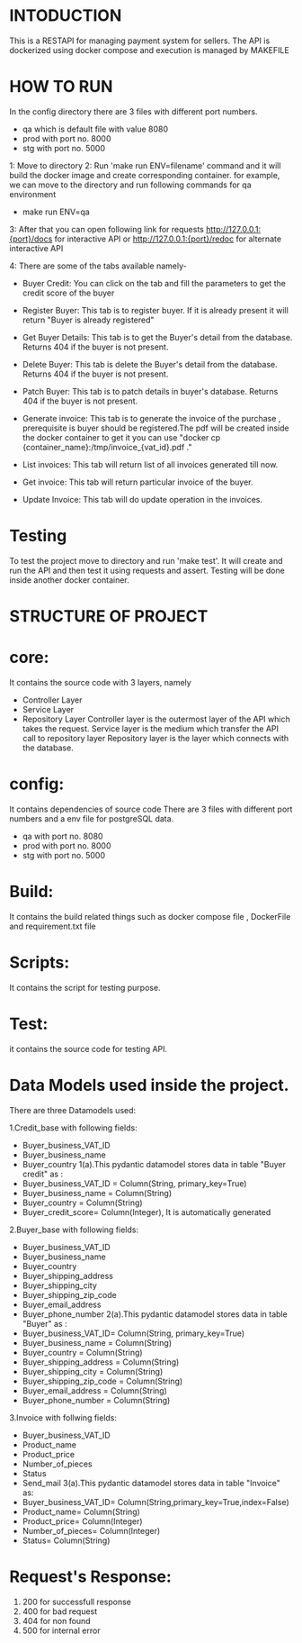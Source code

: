 # INTODUCTION 
This is a RESTAPI for managing payment system for sellers.
The API is dockerized using docker compose and execution is managed by MAKEFILE 


# HOW TO RUN
In the config directory there are 3 files with different port numbers.
- qa which is default file with value 8080
- prod with port no. 8000
- stg with port no. 5000

1: Move to directory
2: Run 'make run ENV=filename' command and it will build the docker image and create corresponding container. 
for example, we can move to the directory and run following commands for qa environment
- make run ENV=qa

3: After that you can open following link for requests
http://127.0.0.1:{port}/docs
for interactive API
     or 
http://127.0.0.1:{port}/redoc 
for alternate interactive API

4: There are some of the tabs available namely-
- Buyer Credit: You can click on the tab and fill the parameters to get the credit score of the buyer

- Register Buyer: This tab is to register buyer. If it is already present it will return "Buyer is already registered"

- Get Buyer Details: This tab is to get the Buyer's detail from the database. Returns 404 if the buyer is not present.

- Delete Buyer: This tab is delete the Buyer's detail from the database. Returns 404 if the buyer is not present.
 
- Patch Buyer: This tab is to patch details in  buyer's database. Returns 404 if the buyer is not present.

- Generate invoice: This tab is to generate the invoice of the purchase , prerequisite is buyer should be registered.The pdf will be created inside the docker container to get it you can use 
"docker cp {container_name}:/tmp/invoice_{vat_id}.pdf ."

- List invoices: This tab will return list of all invoices generated till now.

- Get invoice: This tab will return particular invoice of the buyer.

- Update Invoice: This tab will do update operation in the invoices.

# Testing
To test the project move to directory and run 'make test'. It will create and run the API and then test it using requests and assert. Testing will be done inside another docker container.

# STRUCTURE OF PROJECT
# core: 
It contains the source code with 3 layers, namely 
- Controller Layer
- Service Layer 
- Repository Layer
Controller layer is the outermost layer of the API which takes the request.
Service layer is the medium which transfer the API call to repository layer
Repository layer is the layer which connects with the database.

# config:
It contains dependencies of source code
There are 3 files with different port numbers and a env file for postgreSQL data.
- qa with port no. 8080
- prod with port no. 8000
- stg with port no. 5000

# Build:
It contains the build related things such as docker compose file , DockerFile and requirement.txt file

# Scripts:
It contains the script for testing purpose.

# Test:
it contains the source code for testing API.

# Data Models used inside the project.

There are three Datamodels used:

1.Credit_base with following fields:
- Buyer_business_VAT_ID
- Buyer_business_name
- Buyer_country
1(a).This pydantic datamodel stores data in table "Buyer credit" as :
- Buyer_business_VAT_ID = Column(String, primary_key=True)
- Buyer_business_name = Column(String)
- Buyer_country = Column(String)
- Buyer_credit_score= Column(Integer), It is automatically generated

2.Buyer_base with following fields:
- Buyer_business_VAT_ID
- Buyer_business_name
- Buyer_country
- Buyer_shipping_address
- Buyer_shipping_city
- Buyer_shipping_zip_code
- Buyer_email_address
- Buyer_phone_number
2(a).This pydantic datamodel stores data in table "Buyer" as :
- Buyer_business_VAT_ID= Column(String, primary_key=True)
- Buyer_business_name = Column(String)
- Buyer_country = Column(String)
- Buyer_shipping_address = Column(String)
- Buyer_shipping_city = Column(String)
- Buyer_shipping_zip_code = Column(String)
- Buyer_email_address = Column(String)
- Buyer_phone_number = Column(String)

3.Invoice with follwing fields:
- Buyer_business_VAT_ID
- Product_name
- Product_price
- Number_of_pieces
- Status
- Send_mail
3(a).This pydantic datamodel stores data in table "Invoice" as:
- Buyer_business_VAT_ID= Column(String,primary_key=True,index=False)
- Product_name= Column(String)
- Product_price= Column(Integer)
- Number_of_pieces= Column(Integer)
- Status= Column(String)

# Request's Response:

1. 200 for successfull response
2. 400 for bad request
3. 404 for non found
4. 500 for internal error 